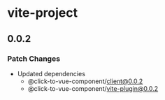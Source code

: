 # vite-project

## 0.0.2

### Patch Changes

- Updated dependencies
  - @click-to-vue-component/client@0.0.2
  - @click-to-vue-component/vite-plugin@0.0.2
